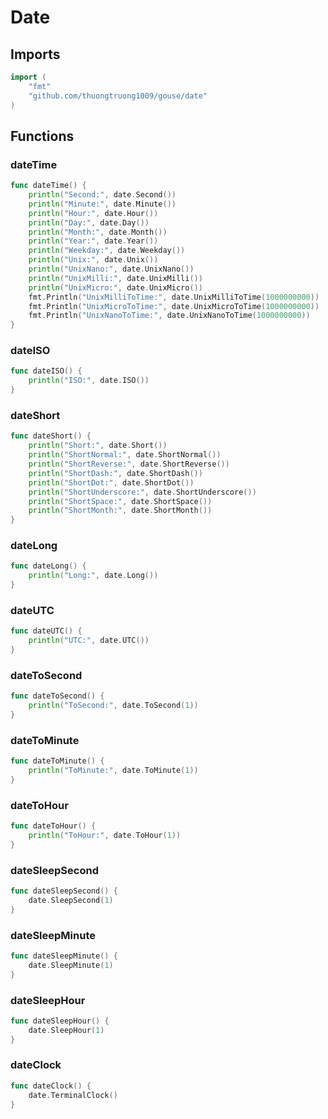 # Date

## Imports

```go
import (
	"fmt"
	"github.com/thuongtruong1009/gouse/date"
)
```
## Functions


### dateTime

```go
func dateTime() {
	println("Second:", date.Second())
	println("Minute:", date.Minute())
	println("Hour:", date.Hour())
	println("Day:", date.Day())
	println("Month:", date.Month())
	println("Year:", date.Year())
	println("Weekday:", date.Weekday())
	println("Unix:", date.Unix())
	println("UnixNano:", date.UnixNano())
	println("UnixMilli:", date.UnixMilli())
	println("UnixMicro:", date.UnixMicro())
	fmt.Println("UnixMilliToTime:", date.UnixMilliToTime(1000000000))
	fmt.Println("UnixMicroToTime:", date.UnixMicroToTime(1000000000))
	fmt.Println("UnixNanoToTime:", date.UnixNanoToTime(1000000000))
}
```

### dateISO

```go
func dateISO() {
	println("ISO:", date.ISO())
}
```

### dateShort

```go
func dateShort() {
	println("Short:", date.Short())
	println("ShortNormal:", date.ShortNormal())
	println("ShortReverse:", date.ShortReverse())
	println("ShortDash:", date.ShortDash())
	println("ShortDot:", date.ShortDot())
	println("ShortUnderscore:", date.ShortUnderscore())
	println("ShortSpace:", date.ShortSpace())
	println("ShortMonth:", date.ShortMonth())
}
```

### dateLong

```go
func dateLong() {
	println("Long:", date.Long())
}
```

### dateUTC

```go
func dateUTC() {
	println("UTC:", date.UTC())
}
```

### dateToSecond

```go
func dateToSecond() {
	println("ToSecond:", date.ToSecond(1))
}
```

### dateToMinute

```go
func dateToMinute() {
	println("ToMinute:", date.ToMinute(1))
}
```

### dateToHour

```go
func dateToHour() {
	println("ToHour:", date.ToHour(1))
}
```

### dateSleepSecond

```go
func dateSleepSecond() {
	date.SleepSecond(1)
}
```

### dateSleepMinute

```go
func dateSleepMinute() {
	date.SleepMinute(1)
}
```

### dateSleepHour

```go
func dateSleepHour() {
	date.SleepHour(1)
}
```

### dateClock

```go
func dateClock() {
	date.TerminalClock()
}
```
